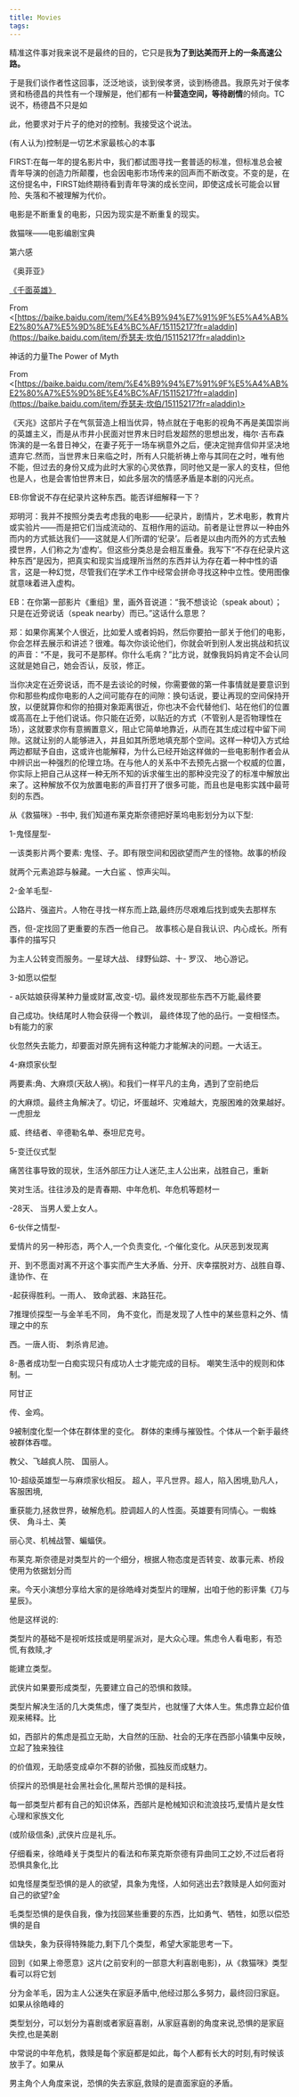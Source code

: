 ```yaml
---
title: Movies
tags:
---
```


精准这件事对我来说不是最终的目的，它只是我**为了到达美而开上的一条高速公路。** 

 

于是我们谈作者性这回事，泛泛地谈，谈到侯孝贤，谈到杨德昌。我原先对于侯孝贤和杨德昌的共性有一个理解是，他们都有一种**营造空间，等待剧情**的倾向。TC说不，杨德昌不只是如 

此，他要求对于片子的绝对的控制。我接受这个说法。 

 

(有人认为)控制是一切艺术家最核心的本事 

 

FIRST:在每一年的提名影片中，我们都试图寻找一套普适的标准，但标准总会被青年导演的创造力所颠覆，也会因电影市场传来的回声而不断改变。不变的是，在这份提名中，FIRST始终期待看到青年导演的成长空间，即使这成长可能会以冒险、失落和不被理解为代价。 

 

电影是不断重复的电影，只因为现实是不断重复的现实。 

 

救猫咪——电影编剧宝典 

 

第六感 

《奥菲亚》 

[《千面英雄》](https://baike.baidu.com/item/《千面英雄》/4392324) 

 

From <[https://baike.baidu.com/item/%E4%B9%94%E7%91%9F%E5%A4%AB%E2%80%A7%E5%9D%8E%E4%BC%AF/15115217?fr=aladdin](https://baike.baidu.com/item/乔瑟夫‧坎伯/15115217?fr=aladdin)> 

神话的力量The Power of Myth 

 

From <[https://baike.baidu.com/item/%E4%B9%94%E7%91%9F%E5%A4%AB%E2%80%A7%E5%9D%8E%E4%BC%AF/15115217?fr=aladdin](https://baike.baidu.com/item/乔瑟夫‧坎伯/15115217?fr=aladdin)> 

 

 

 

 

《天兆》这部片子在气氛营造上相当优异，特点就在于电影的视角不再是美国崇尚的英雄主义，而是从市井小民面对世界末日时启发超然的思想出发，梅尔·吉布森饰演的是一名昔日神父，在妻子死于一场车祸意外之后，便决定抛弃信仰并坚决地遗弃它.然而，当世界末日来临之时，所有人只能祈祷上帝与其同在之时，唯有他不能，但过去的身份又成为此时大家的心灵依靠，同时他又是一家人的支柱，但他也是人，也是会害怕世界末日，如此多层次的情感矛盾是本剧的闪光点。 

 

EB:你曾说不存在纪录片这种东西。能否详细解释一下？ 

郑明河：我并不按照分类去考虑我的电影——纪录片，剧情片，艺术电影，教育片或实验片——而是把它们当成流动的、互相作用的运动。前者是让世界以一种由外而内的方式抵达我们——这就是人们所谓的‘纪录’。后者是以由内而外的方式去触摸世界，人们称之为‘虚构’。但这些分类总是会相互重叠。我写下“不存在纪录片这种东西”是因为，把真实和现实当成理所当然的东西并认为存在着一种中性的语言，这是一种幻觉，尽管我们在学术工作中经常会拼命寻找这种中立性。使用图像就意味着进入虚构。 

 

 

EB：在你第一部影片《重组》里，画外音说道：“我不想谈论（speak about）；只是在近旁说话（speak nearby）而已。”这话什么意思？ 

郑：如果你离某个人很近，比如爱人或者妈妈，然后你要拍一部关于他们的电影，你会怎样去展示和讲述？很难。每次你谈论他们，你就会听到别人发出挑战和抗议的声音：“不是，我可不是那样。你什么毛病？”比方说，就像我妈妈肯定不会认同这就是她自己，她会否认，反驳，修正。 

当你决定在近旁说话，而不是去谈论的时候，你需要做的第一件事情就是要意识到你和那些构成你电影的人之间可能存在的间隙：换句话说，要让再现的空间保持开放，以便就算你和你的拍摄对象距离很近，你也决不会代替他们、站在他们的位置或高高在上于他们说话。你只能在近旁，以贴近的方式（不管别人是否物理性在场），这就要求你有意搁置意义，阻止它简单地靠近，从而在其生成过程中留下间隙。这就让别的人能够进入，并且如其所愿地填充那个空间。这样一种切入方式给两边都赋予自由，这或许也能解释，为什么已经开始这样做的一些电影制作者会从中辨识出一种强烈的伦理立场。在与他人的关系中不去预先占据一个权威的位置，你实际上把自己从这样一种无所不知的诉求催生出的那种没完没了的标准中解放出来了。这种解放不仅为放置电影的声音打开了很多可能，而且也是电影实践中最苛刻的东西。 

 

从《救猫咪》-书中, 我们知道布莱克斯奈德把好莱坞电影划分为以下型: 

1-鬼怪屋型- 

一该类影片两个要素: 鬼怪、子。即有限空间和因欲望而产生的怪物。故事的桥段 

就两个元素追踪与躲藏。一大白鲨 、惊声尖叫。 

2-金羊毛型- 

公路片、强盗片。人物在寻找一样东而上路,最终历尽艰难后找到或失去那样东 

西，但-定找回了更重要的东西一他自己。 故事核心是自我认识、内心成长。所有事件的描写只 

为主人公转变而服务。一星球大战、 绿野仙踪、十- 罗汉、 地心游记。 

3-如愿以偿型 

\- a灰姑娘获得某种力量或财富,改变-切。最终发现那些东西不万能,最终要 

自己成功。快结尾时人物会获得一个教训， 最终体现了他的品行。一变相怪杰。 b有能力的家 

伙忽然失去能力，却要面对原先拥有这种能力才能解决的问题。一大话王。 

4-麻烦家伙型 

两要素:角、大麻烦(天敌人祸)。和我们一样平凡的主角，遇到了空前绝后 

的大麻烦。最终主角解决了。切记，坏蛋越坏、灾难越大，克服困难的效果越好。一虎胆龙 

威、终结者、辛德勒名单、泰坦尼克号。 

5-变迁仪式型 

痛苦往事导致的现状，生活外部压力让人迷茫,主人公出来，战胜自己，重新 

笑对生活。往往涉及的是青春期、中年危机、年危机等题材一 

-28天、 当男人爱上女人。 

6-伙伴之情型- 

爱情片的另一种形态，两个人,一个负责变化, -个催化变化。从厌恶到发现离 

开、到不愿面对离不开这个事实而产生大矛盾、分开、庆幸摆脱对方、战胜自尊、逢协作、在 

-起获得胜利。一雨人、 致命武器、末路狂花。 

7推理侦探型一与金羊毛不同， 角不变化，而是发现了人性中的某些意料之外、情理之中的东 

西。一唐人街、 刺杀肯尼迪。 

8-愚者成功型一白痴实现只有成功人士才能完成的目标。 嘲笑生活中的规则和体制。一 

阿甘正 

传、金鸡。 

9被制度化型一个体在群体里的变化。 群体的束缚与摧毁性。个体从一个新手最终被群体吞噬。 

教父、飞越疯人院、 国丽人。 

10-超级英雄型一与麻烦家伙相反。 超人，平凡世界。超人，陷入困境,勁凡人，客服困境, 

重获能力,拯救世界，破解危机。腔调超人的人性面。英雄要有同情心。一蜘蛛侠、 角斗土、美 

丽心灵、机械战警、蝙蝠侠。 

布莱克.斯奈德是对类型片的一个细分，根据人物态度是否转变、故事元素、桥段使用为依据划分而 

来。今天小演想分享给大家的是徐皓峰对类型片的理解，出咱于他的影评集《刀与星辰》。 

他是这样说的: 

类型片的基础不是视听炫技或是明星派对，是大众心理。焦虑令人看电影，有恐慌,有救赎,才 

能建立类型。 

武侠片如果要形成类型，先要建立自己的恐惧和救赎。 

类型片解决生活的几大类焦虑，懂了类型片，也就懂了大体人生。焦虑靠立起价值观来稀释。比 

如，西部片的焦虑是孤立无助，大自然的压励、社会的无序在西部小镇集中反映，立起了独来独往 

的价值观，无助感变成卓尔不群的骄傲，孤独反而成魅力。 

侦探片的恐惧是社会黑社会化,黑帮片恐惧的是科技。 

每一部类型片都有自己的知识体系，西部片是枪械知识和流浪技巧,爱情片是女性心理和家族文化 

(或阶级信条) ,武侠片应是礼乐。 

仔细看来，徐皓峰关于类型片的看法和布莱克斯奈德有异曲同工之妙,不过后者将恐惧具象化,比 

如鬼怪屋类型恐惧的是人的欲望，具象为鬼怪，人如何逃出去?救赎是人如何面对自己的欲望?金 

毛类型恐惧的是佚自我，像为找回某些重要的东西，比如勇气、牺牲，如愿以偿恐惧的是自 

信缺失，象为获得特殊能力,剩下几个类型，希望大家能思考一下。 

回到《如果上帝愿意》这片(之前安利的一部意大利喜剧电影)，从《救猫咪》类型看可以将它划 

分为金羊毛，因为主人公迷失在家庭矛盾中,他经过那么多努力，最终回归家庭。如果从徐皓峰的 

类型划分，可以划分为喜剧或者家庭喜剧，从家庭喜剧的角度来说,恐惧的是家庭失控,也是美剧 

中常说的中年危机，救赎是每个家庭都是如此，每个人都有长大的时刻,有时候该放手了。如果从 

男主角个人角度来说，恐惧的失去家庭,救赎的是直面家庭的矛盾。 

